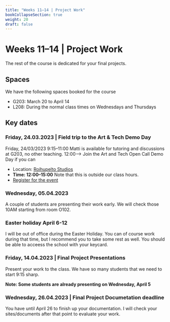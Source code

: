 ```yaml
---
title: "Weeks 11–14 | Project Work"
bookCollapseSection: true
weight: 20
draft: false
---
```


# Weeks 11–14 | Project Work

The rest of the course is dedicated for your final projects.

## Spaces

We have the following spaces booked for the course

- G203: March 20 to April 14
- L208: During the normal class times on Wednesdays and Thursdays

## Key dates

### Friday, 24.03.2023 | Field trip to the Art & Tech Demo Day

Friday, 24/03/2023 9:15–11:00 Matti is available for tutoring and discussions at G203, no other teaching.
12:00--> Join the Art and Tech Open Call Demo Day if you can

- Location: [Roihupelto Studios](https://studios.aalto.fi/roihupelto-studios/)
- **Time: 12:00–15:00** Note that this is outside our class hours.
- [Register for the event](https://studios.aalto.fi/art-tech-open-call-23-demo-day/)

### Wednesday, 05.04.2023

A couple of students are presenting their work early. We will check those 10AM starting from room O102.

### Easter holiday April 6-12

I will be out of office during the Easter Holiday. You can of course work during that time, but I recommend you to take some rest as well. You should be able to acceess the school with your keycard.

### Friday, 14.04.2023 | Final Project Presentations

Present your work to the class. We have so many students that we need to start 9:15 sharp.

**Note: Some students are already presenting on Wednesday, April 5**

### Wednesday, 26.04.2023 | Final Project Documetation deadline 

You have until April 26 to finish up your documentation. I will check your sites/documents after that point to evaluate your work.
